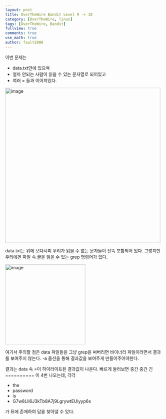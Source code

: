 ```yaml
---
layout: post
title: OverTheWire Bandit Level 9 -> 10
category: [OverTheWire, linux]
tags: [OverTheWire, Bandit]
fullview: true
comments: true
use_math: true
author: fault2000
---
```


이번 문제는

- data.txt안에 있으며
- 얼마 안되는 사람이 읽을 수 있는 문자열로 되어있고
- 여러 = 들과 이어져있다.

<img width="496" alt="image" src="https://user-images.githubusercontent.com/73513005/190837479-69764621-70b9-4421-a426-2b2055793d48.png">

data.txt는 위에 보다시피 우리가 읽을 수 없는 문자들이 잔뜩 포함되어 있다. 그렇지만 우리에겐 파일 속 글을 읽을 수 있는 grep 명령어가 있다.  

<img width="256" alt="image" src="https://user-images.githubusercontent.com/73513005/190837577-7bdb8980-a900-4fde-8861-d7ad590a4ed6.png">

여기서 주의할 점은 data 파일들을 그냥 grep을 써버리면 바이너리 파일이라면서 결과를 보여주지 않는다. -a 옵션을 통해 결과값을 보여주게 만들어주어야한다.  

결과는 data 속 =이 하이라이트된 결과값이 나온다. 빠르게 둘러보면 중간 중간 긴 ========== 이 4번 나오는데, 각각 

- the
- password
- is
- G7w8LIi6J3kTb8A7j9LgrywtEUlyyp6s

가 뒤에 존재하여 답을 찾아낼 수 있다.